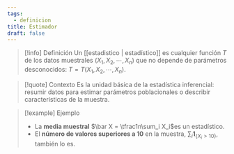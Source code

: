 ```yaml
---
tags:
  - definicion
title: Estimador
draft: false
---
```

> [!info] Definición
> Un [[estadistico | estadístico]] es cualquier función $T$ de los datos muestrales $(X_1,X_2,\cdots,X_n)$ que no depende de parámetros desconocidos:
> $T = T(X_1,X_2,\cdots,X_n)$.

> [!quote] Contexto
> Es la unidad básica de la estadística inferencial: resumir datos para estimar parámetros poblacionales o describir características de la muestra.

> [!example] Ejemplo
> - La **media muestral** $\bar X = \tfrac1n\sum_i X_i$es un estadístico.  
> - El **número de valores superiores a 10** en la muestra, $\sum_i \mathbf{1}_{\{X_i>10\}}$​, también lo es.